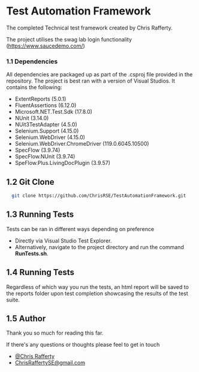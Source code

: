 # Test Automation Framework

The completed Technical test framework created by Chris Rafferty.

The project utilises the swag lab login functionality (https://www.saucedemo.com/) 

### 1.1 Dependencies

All dependencies are packaged up as part of the .csproj file provided in the repository. The project is best ran with a version of Visual Studios. It contains the following:

- ExtentReports (5.0.1)
- FluentAssertions (6.12.0)
- Microsoft.NET.Test.Sdk (17.8.0)
- NUnit (3.14.0)
- NUit3TestAdapter (4.5.0)
- Selenium.Support (4.15.0)
- Selenium.WebDriver (4.15.0)
- Selenium.WebDriver.ChromeDriver (119.0.6045.10500)
- SpecFlow (3.9.74)
- SpecFlow.NUnit (3.9.74)
- SpeFlow.Plus.LivingDocPlugin (3.9.57)

## 1.2 Git Clone

```bash
  git clone https://github.com/ChrisRSE/TestAutomationFramework.git
```


## 1.3 Running Tests

Tests can be ran in different ways depending on preference

- Directly via Visual Studio Test Explorer.
- Alternatively, navigate to the project directory and run the command **RunTests.sh**.

## 1.4 Running Tests

Regardless of which way you run the tests, an html report will be saved to the reports folder upon test completion showcasing the results of the test suite.

## 1.5 Author

Thank you so much for reading this far. 

If there's any questions or thoughts please feel to get in touch

- [@Chris Rafferty](https://www.github.com/ChrisRSE)
- ChrisRaffertySE@gmail.com
